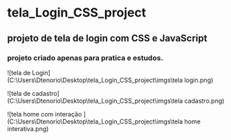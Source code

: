 # tela_Login_CSS_project
## projeto de tela de login com CSS e JavaScript

### projeto criado apenas para pratica e estudos.

![tela de Login](C:\Users\Dtenorio\Desktop\tela_Login_CSS_project\imgs\tela login.png)

![tela de cadastro](C:\Users\Dtenorio\Desktop\tela_Login_CSS_project\imgs\tela cadastro.png)

![tela home com interação ](C:\Users\Dtenorio\Desktop\tela_Login_CSS_project\imgs\tela home interativa.png)

